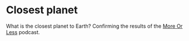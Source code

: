 # Closest planet
What is the closest planet to Earth? Confirming the results of the [More Or Less](https://www.bbc.co.uk/sounds/play/m0001y9p) podcast.

